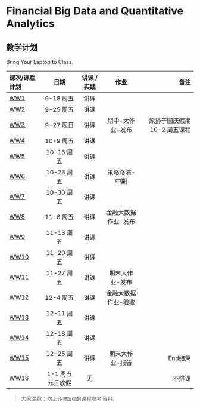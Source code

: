 # Financial Big Data and Quantitative Analytics

## 教学计划

Bring Your Laptop to Class. 

| 课次/课程计划  |    日期    |    讲课 / 实践  |  作业  |备注       |
| :---   |   :----:    |   :----:    |    :----:    |       ---: |
|   [WW1](Part1/WW1/WW1-Plan.md)    | 9-18 周五 |  讲课    |        |         |
|   [WW2](Part1/WW2/WW2-Plan.md)    | 9-25 周五 |  讲课    |         |         |
|   [WW3](Part1/WW3/WW3-Plan.md)    | 9-27 周日 |  讲课    |    期中-大作业-发布    |   原排于国庆假期10-2 周五课程       |
|   [WW4](Part1/WW4/WW4-Plan.md)    | 10-9 周五 |  讲课    |          |         |
|   [WW5](Part1/WW5/WW5-Plan.md)    | 10-16 周五 |  讲课    |          |         |
|   [WW6](Part1/WW6/WW6-Plan.md)    | 10-23 周五 |  讲课    |    策略路演-中期        |      |
|   [WW7](Part1/WW7/WW7-Plan.md)    | 10-30 周五 |  讲课    |         |         |
|   [WW8](Part1/WW8/WW8-Plan.md)    | 11-6 周五 |  讲课    |    金融大数据作业-发布      |       |
|   [WW9](Part1/WW9/WW9-Plan.md)    | 11-13 周五 |  讲课    |          |         |
|   [WW10](Part2/WW10/WW10-Plan.md)    | 11-20 周五 |  讲课    |          |         |
|   [WW11](Part2/WW11/WW11-Plan.md)    | 11-27 周五 |  讲课    |   期末大作业-发布         |         |
|   [WW12](Part2/WW12/WW12-Plan.md)    | 12-4  周五 |  讲课    |    金融大数据作业-验收     |      |
|   [WW13](Part2/WW13/WW13-Plan.md)    | 12-11 周五 |  讲课    |    |         |
|   [WW14](Part2/WW14/WW14-Plan.md)    | 12-18 周五 |  讲课    |        |         |
|   [WW15](Part2/WW15/WW15-Plan.md)    | 12-25 周五 |  讲课    |   期末大作业-报告     |    End结束     |
|   [WW16](Part2/WW16/WW16-Plan.md)    | 1-1 周五 元旦放假 | 无    |         |    不排课     |


> 大家注意：勿上传``有版权``的课程参考资料。

